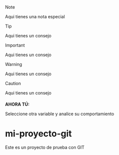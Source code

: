 >[!NOTE]
>Aqui tienes una nota especial

>[!TIP]
>Aqui tienes un consejo

>[!IMPORTANT]
>Aqui tienes un consejo

>[!WARNING]
>Aqui tienes un consejo

>[!CAUTION]
>Aqui tienes un consejo


<div class="alert alert-success alertsuccess" style="margin-top: 20px">
   <strong>AHORA TÚ: </strong>  
  <p>
Seleccione otra variable y analice su comportamiento
</p>
</div>

# mi-proyecto-git
Este es un proyecto de prueba con GIT
